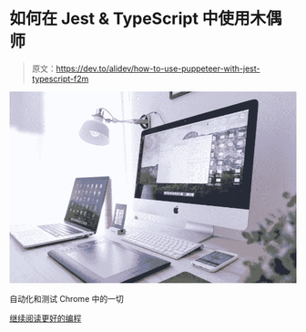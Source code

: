 # 如何在 Jest & TypeScript 中使用木偶师

> 原文：<https://dev.to/alidev/how-to-use-puppeteer-with-jest-typescript-f2m>

[![](img/4a0dcc032d08fbb67be723dab5fbb29a.png)](https://medium.com/better-programming/how-to-use-puppeteer-with-jest-typescript-530a139ffe40?source=rss-3a534b5053e6------2)

自动化和测试 Chrome 中的一切

[继续阅读更好的编程](https://medium.com/better-programming/how-to-use-puppeteer-with-jest-typescript-530a139ffe40?source=rss-3a534b5053e6------2)